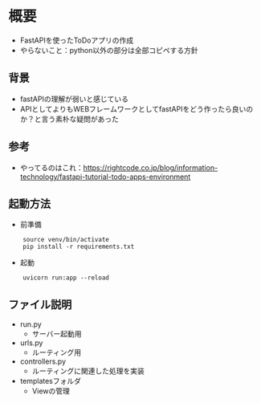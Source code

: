 # 概要
- FastAPIを使ったToDoアプリの作成
- やらないこと：python以外の部分は全部コピペする方針

## 背景
- fastAPIの理解が弱いと感じている
- APIとしてよりもWEBフレームワークとしてfastAPIをどう作ったら良いのか？と言う素朴な疑問があった

## 参考
- やってるのはこれ：https://rightcode.co.jp/blog/information-technology/fastapi-tutorial-todo-apps-environment


## 起動方法
- 前準備
```
    source venv/bin/activate
    pip install -r requirements.txt
```
- 起動
```
    uvicorn run:app --reload
```
 
## ファイル説明
- run.py
    - サーバー起動用
- urls.py
    - ルーティング用
- controllers.py
    - ルーティングに関連した処理を実装
- templatesフォルダ
    - Viewの管理